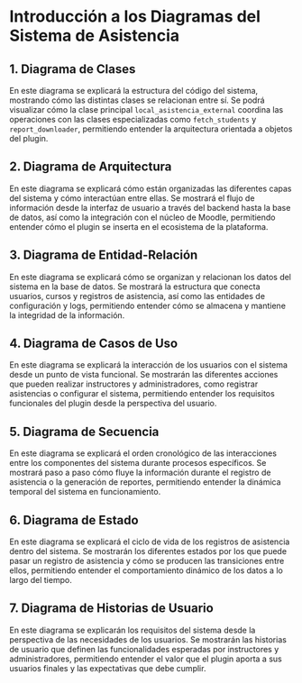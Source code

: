 # Introducción a los Diagramas del Sistema de Asistencia

## 1. Diagrama de Clases
En este diagrama se explicará la estructura del código del sistema, mostrando cómo las distintas clases se relacionan entre sí. Se podrá visualizar cómo la clase principal `local_asistencia_external` coordina las operaciones con las clases especializadas como `fetch_students` y `report_downloader`, permitiendo entender la arquitectura orientada a objetos del plugin.

## 2. Diagrama de Arquitectura
En este diagrama se explicará cómo están organizadas las diferentes capas del sistema y cómo interactúan entre ellas. Se mostrará el flujo de información desde la interfaz de usuario a través del backend hasta la base de datos, así como la integración con el núcleo de Moodle, permitiendo entender cómo el plugin se inserta en el ecosistema de la plataforma.

## 3. Diagrama de Entidad-Relación
En este diagrama se explicará cómo se organizan y relacionan los datos del sistema en la base de datos. Se mostrará la estructura que conecta usuarios, cursos y registros de asistencia, así como las entidades de configuración y logs, permitiendo entender cómo se almacena y mantiene la integridad de la información.

## 4. Diagrama de Casos de Uso
En este diagrama se explicará la interacción de los usuarios con el sistema desde un punto de vista funcional. Se mostrarán las diferentes acciones que pueden realizar instructores y administradores, como registrar asistencias o configurar el sistema, permitiendo entender los requisitos funcionales del plugin desde la perspectiva del usuario.

## 5. Diagrama de Secuencia
En este diagrama se explicará el orden cronológico de las interacciones entre los componentes del sistema durante procesos específicos. Se mostrará paso a paso cómo fluye la información durante el registro de asistencia o la generación de reportes, permitiendo entender la dinámica temporal del sistema en funcionamiento.

## 6. Diagrama de Estado
En este diagrama se explicará el ciclo de vida de los registros de asistencia dentro del sistema. Se mostrarán los diferentes estados por los que puede pasar un registro de asistencia y cómo se producen las transiciones entre ellos, permitiendo entender el comportamiento dinámico de los datos a lo largo del tiempo.

## 7. Diagrama de Historias de Usuario
En este diagrama se explicarán los requisitos del sistema desde la perspectiva de las necesidades de los usuarios. Se mostrarán las historias de usuario que definen las funcionalidades esperadas por instructores y administradores, permitiendo entender el valor que el plugin aporta a sus usuarios finales y las expectativas que debe cumplir. 